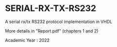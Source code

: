 # SERIAL-RX-TX-RS232
A serial rx/tx RS232 protocol implementation in VHDL

More details in "Report.pdf" (chapters 1 and 2)

Academic Year : 2022
